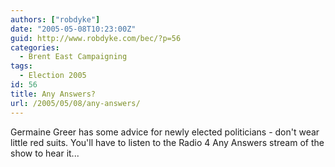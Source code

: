 ```yaml
---
authors: ["robdyke"]
date: "2005-05-08T10:23:00Z"
guid: http://www.robdyke.com/bec/?p=56
categories:
  - Brent East Campaigning
tags:
  - Election 2005
id: 56
title: Any Answers?
url: /2005/05/08/any-answers/
---
```

Germaine Greer has some advice for newly elected politicians - don't wear little red suits. You'll have to listen to the Radio 4 Any Answers stream of the show to hear it...